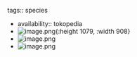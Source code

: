 tags:: species

- availability:: tokopedia
- ![image.png](https://peach-geographical-bat-397.mypinata.cloud/ipfs/QmRFKB18LCmw3DDYAztPouoJyzGxjVjM2i9XgyzJGojyu1){:height 1079, :width 908}
- ![image.png](https://peach-geographical-bat-397.mypinata.cloud/ipfs/QmSCXX4dwqSJFdaE1kTio18MRnuddUj8NzVkzg69xoiADD)
- ![image.png](https://peach-geographical-bat-397.mypinata.cloud/ipfs/QmfHBKGTd6foR8vwgm17HMLYaFVE1sztCstbAZUEMeUWE1)